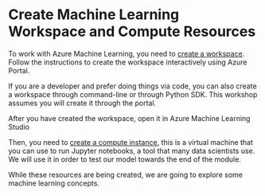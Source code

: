 # Create Machine Learning Workspace and Compute Resources
To work with Azure Machine Learning, you need to [create a workspace](/part-1/1-create-ml-workspace.md). Follow the instructions to create the workspace interactively using Azure Portal.

If you are a developer and prefer doing things via code, you can also create a workspace through command-line or through Python SDK. This workshop assumes you will create it through the portal.

After you have created the workspace, open it in Azure Machine Learning Studio

Then, you need to [create a compute instance](/part-1/1-create-ml-compute-instance.md), this is a virtual machine that you can use to run Jupyter notebooks, a tool that many data scientists use. We will use it in order to test our model towards the end of the module.

While these resources are being created, we are going to explore some machine learning concepts.


